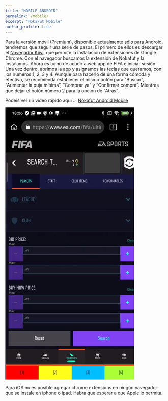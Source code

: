 ```yaml
---
title: "MOBILE ANDROID"
permalink: /mobile/
excerpt: "NokaFut Mobile"
author_profile: true
---
```



Para la versión móvil (Premium), disponible actualmente sólo para Android, tendremos que seguir una serie de pasos. El primero de ellos es descargar el [Navegador Kiwi](https://play.google.com/store/apps/details?id=com.kiwibrowser.browser), que permite la instalación de extensiones de Google Chrome. Con el navegador buscamos la extensión de Nokafut y la instalamos. Ahora es turno de acudir a web app de FIFA e iniciar sesión. Una vez dentro, abrimos la app y asignamos las teclas que queramos, con los números 1, 2, 3 y 4. Aunque para hacerlo de una forma cómoda y efectiva, se recomienda establecer el mismo botón para “Buscar”, “Aumentar la puja mínima”, “Comprar ya” y “Confirmar compra”. Mientras que dejar el botón número 2 para la opción de “Atrás”.

Podeis ver un video rápido aqui ... [Nokafut Android Mobile](https://twitter.com/nokafut/status/1320784308857151494?s=21)


![Android Nokafut](/images/android.png)

Para iOS no es posible agregar chrome extensions en ningún navegador que se instale en iphone o ipad. Habra que esperar a que Apple lo permita.
